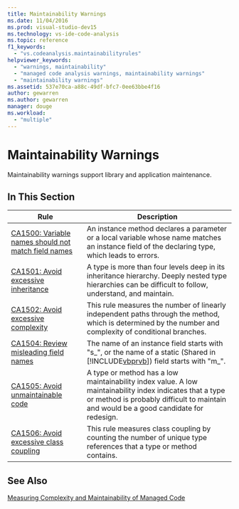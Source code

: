 ```yaml
---
title: Maintainability Warnings
ms.date: 11/04/2016
ms.prod: visual-studio-dev15
ms.technology: vs-ide-code-analysis
ms.topic: reference
f1_keywords:
  - "vs.codeanalysis.maintainabilityrules"
helpviewer_keywords:
  - "warnings, maintainability"
  - "managed code analysis warnings, maintainability warnings"
  - "maintainability warnings"
ms.assetid: 537e70ca-a88c-49df-bfc7-0ee63bbe4f16
author: gewarren
ms.author: gewarren
manager: douge
ms.workload:
  - "multiple"
---
```

# Maintainability Warnings
Maintainability warnings support library and application maintenance.

## In This Section

|                                                             Rule                                                             |                                                                                            Description                                                                                            |
|------------------------------------------------------------------------------------------------------------------------------|---------------------------------------------------------------------------------------------------------------------------------------------------------------------------------------------------|
| [CA1500: Variable names should not match field names](../code-quality/ca1500-variable-names-should-not-match-field-names.md) |                          An instance method declares a parameter or a local variable whose name matches an instance field of the declaring type, which leads to errors.                           |
|                 [CA1501: Avoid excessive inheritance](../code-quality/ca1501-avoid-excessive-inheritance.md)                 |                      A type is more than four levels deep in its inheritance hierarchy. Deeply nested type hierarchies can be difficult to follow, understand, and maintain.                      |
|                  [CA1502: Avoid excessive complexity](../code-quality/ca1502-avoid-excessive-complexity.md)                  |                     This rule measures the number of linearly independent paths through the method, which is determined by the number and complexity of conditional branches.                     |
|               [CA1504: Review misleading field names](../code-quality/ca1504-review-misleading-field-names.md)               |               The name of an instance field starts with "s_", or the name of a static (Shared in [!INCLUDE[vbprvb](../code-quality/includes/vbprvb_md.md)]) field starts with "m_".               |
|                   [CA1505: Avoid unmaintainable code](../code-quality/ca1505-avoid-unmaintainable-code.md)                   | A type or method has a low maintainability index value. A low maintainability index indicates that a type or method is probably difficult to maintain and would be a good candidate for redesign. |
|              [CA1506: Avoid excessive class coupling](../code-quality/ca1506-avoid-excessive-class-coupling.md)              |                                        This rule measures class coupling by counting the number of unique type references that a type or method contains.                                         |

## See Also
 [Measuring Complexity and Maintainability of Managed Code](../code-quality/measuring-complexity-and-maintainability-of-managed-code.md)